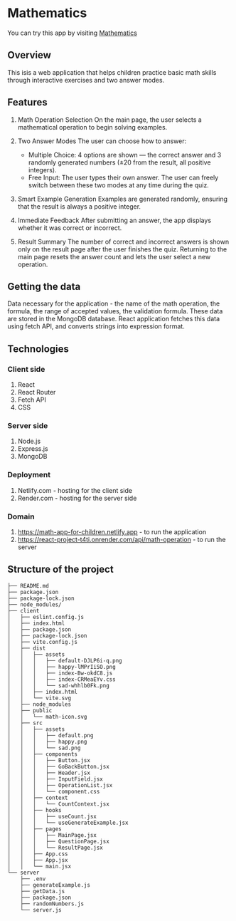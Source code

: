 # Mathematics

You can try this app by visiting [Mathematics](https://math-app-for-children.netlify.app/)

## Overview

This isis a web application that helps children practice basic math skills through interactive exercises and two answer modes.

## Features

1. Math Operation Selection
    On the main page, the user selects a mathematical operation to begin solving examples.

2. Two Answer Modes
    The user can choose how to answer:
    - Multiple Choice: 4 options are shown — the correct answer and 3 randomly generated numbers (±20 from the result, all positive integers).
    - Free Input: The user types their own answer. The user can freely switch between these two modes at any time during the quiz.

3. Smart Example Generation
    Examples are generated randomly, ensuring that the result is always a positive integer.

4. Immediate Feedback
    After submitting an answer, the app displays whether it was correct or incorrect.

5. Result Summary
    The number of correct and incorrect answers is shown only on the result page after the user finishes the quiz.
    Returning to the main page resets the answer count and lets the user select a new operation.

## Getting the data

Data necessary for the application - the name of the math operation, the formula, the range of accepted values, the validation formula. These data are stored in the MongoDB database. React application fetches this data using fetch API, and converts strings into expression format.

## Technologies

### Client side

1. React
2. React Router
3. Fetch API
4. CSS

### Server side

1. Node.js
2. Express.js
3. MongoDB

### Deployment

1. Netlify.com - hosting for the client side
2. Render.com - hosting for the server side

### Domain

1. https://math-app-for-children.netlify.app - to run the application
2. https://react-project-t4ti.onrender.com/api/math-operation - to run the server

## Structure of the project

```
├── README.md
├── package.json
├── package-lock.json
├── node_modules/
├── client
│   ├── eslint.config.js
│   ├── index.html
│   ├── package.json
│   ├── package-lock.json
│   ├── vite.config.js
│   ├── dist
│   │   ├── assets
│   │   │   ├── default-DJLP6i-q.png
│   │   │   ├── happy-lMPrIiSO.png
│   │   │   ├── index-Bw-okdC8.js
│   │   │   ├── index-CRMeaEYv.css
│   │   │   └── sad-whhlb0Fk.png
│   │   ├── index.html
│   │   └── vite.svg
│   ├── node_modules
│   ├── public
│   │   └── math-icon.svg
│   ├── src
│   │   ├── assets
│   │   │   ├── default.png
│   │   │   ├── happy.png
│   │   │   └── sad.png
│   │   ├── components
│   │   │   ├── Button.jsx
│   │   │   ├── GoBackButton.jsx
│   │   │   ├── Header.jsx
│   │   │   ├── InputField.jsx
│   │   │   ├── OperationList.jsx
│   │   │   └── component.css
│   │   ├── context
│   │   │   └── CountContext.jsx
│   │   ├── hooks
│   │   │   ├── useCount.jsx
│   │   │   └── useGenerateExample.jsx
│   │   ├── pages
│   │   │   ├── MainPage.jsx
│   │   │   ├── QuestionPage.jsx
│   │   │   └── ResultPage.jsx
│   │   ├── App.css
│   │   ├── App.jsx
│   │   └── main.jsx
└── server
    ├── .env
    ├── generateExample.js
    ├── getData.js
    ├── package.json
    ├── randomNumbers.js
    └── server.js
```
